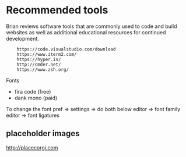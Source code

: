 # Recommended tools

Brian reviews software tools that are commonly used to code and build websites as well as additional educational resources for continued development.

        https://code.visualstudio.com/download
        https://www.iterm2.com/
        https://hyper.is/
        http://cmder.net/
        https://www.zsh.org/

Fonts

- fira code (free)
- dank mono (paid)

To change the font
pref => settings => do both below
editor => font family
editor => font ligatures

## placeholder images

http://placecorgi.com

